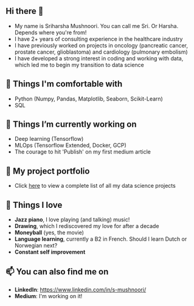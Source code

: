 ## Hi there 👋

<!--
**s-mushnoori/s-mushnoori** is a ✨ _special_ ✨ repository because its `README.md` (this file) appears on your GitHub profile.

Here are some ideas to get you started:

- 🔭 I’m currently working on ...
- 🌱 I’m currently learning ...
- 👯 I’m looking to collaborate on ...
- 🤔 I’m looking for help with ...
- 💬 Ask me about ...
- 📫 How to reach me: ...
- 😄 Pronouns: ...
- ⚡ Fun fact: ...
-->

- My name is Sriharsha Mushnoori. You can call me Sri. Or Harsha. Depends where you're from!
- I have 2+ years of consulting experience in the healthcare industry
- I have previously worked on projects in oncology (pancreatic cancer, prostate cancer, glioblastoma) and cardiology (pulmonary embolism)
- I have developed a strong interest in coding and working with data, which led me to begin my transition to data science

##  🌳 Things I'm comfortable with

- Python (Numpy, Pandas,  Matplotlib, Seaborn, Scikit-Learn)
- SQL

##  🌱 Things I’m currently working on

- Deep learning (Tensorflow)
- MLOps (Tensorflow Extended, Docker, GCP)
- The courage to hit 'Publish' on my first medium article

##  📖 My project portfolio

- Click [here](https://github.com/s-mushnoori/repo-ception) to view a complete list of all my data science projects

##  🎹 Things I love

- **Jazz piano**, I love playing (and talking) music!
- **Drawing**, which I rediscovered my love for after a decade
- **Moneyball** (yes, the movie)
- **Language learning**, currently a B2 in French. Should I learn Dutch or Norwegian next? 
- **Constant self improvement**

##  📫 You can also find me on

- **LinkedIn**: https://www.linkedin.com/in/s-mushnoori/
- **Medium**: I'm working on it!
